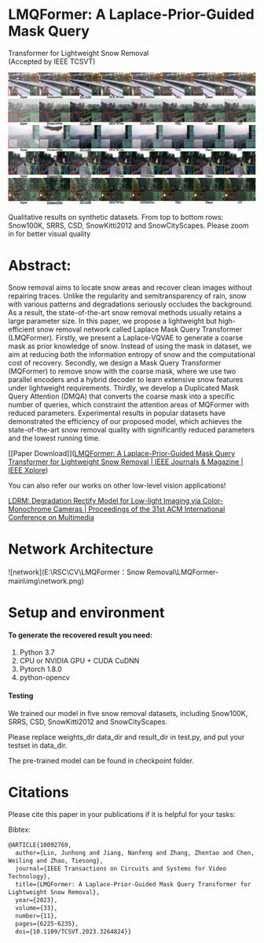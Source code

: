 # LMQFormer: A Laplace-Prior-Guided Mask Query
Transformer for Lightweight Snow Removal <br> (Accepted by IEEE TCSVT)

![result](.\img\result.png)

Qualitative results on synthetic datasets. From top to bottom rows: Snow100K, SRRS, CSD, SnowKitti2012 and SnowCityScapes. Please zoom in for better visual quality

# Abstract:

Snow removal aims to locate snow areas and recover clean images without repairing traces. Unlike the regularity and semitransparency of rain, snow with various patterns and degradations seriously occludes the background. As a result, the state-of-the-art snow removal methods usually retains a large parameter size. In this paper, we propose a lightweight but high-efficient snow removal network called Laplace Mask Query Transformer (LMQFormer). Firstly, we present a Laplace-VQVAE to generate a coarse mask as prior knowledge of snow. Instead of using the mask in dataset, we aim at reducing both the information entropy of snow and the computational cost of recovery. Secondly, we design a Mask Query Transformer (MQFormer) to remove snow with the coarse mask, where we use two parallel encoders and a hybrid decoder to learn extensive snow features under lightweight requirements. Thirdly, we develop a Duplicated Mask Query Attention (DMQA) that converts the coarse mask into a specific number of queries, which constraint the attention areas of MQFormer with reduced parameters. Experimental results in popular datasets have demonstrated the efficiency of our proposed model, which achieves the state-of-the-art snow removal quality with significantly reduced parameters and the lowest running time.

[[Paper Download]]([LMQFormer: A Laplace-Prior-Guided Mask Query Transformer for Lightweight Snow Removal | IEEE Journals & Magazine | IEEE Xplore](https://ieeexplore.ieee.org/abstract/document/10092769))

You can also refer our works on other low-level vision applications!

[LDRM: Degradation Rectify Model for Low-light Imaging via Color-Monochrome Cameras | Proceedings of the 31st ACM International Conference on Multimedia](https://dl.acm.org/doi/abs/10.1145/3581783.3613792)


# Network Architecture

![network](E:\RSC\CV\LMQFormer：Snow Removal\LMQFormer-main\img\network.png)


# Setup and environment

#### To generate the recovered result you need:

1. Python 3.7
2. CPU or NVIDIA GPU + CUDA CuDNN
3. Pytorch 1.8.0
4. python-opencv

#### Testing

We trained our model in five snow removal datasets, including Snow100K, SRRS, CSD, SnowKitti2012 and SnowCityScapes.

Please replace weights_dir data_dir and result_dir in test.py, and put your testset in data_dir.

The pre-trained model can be found in checkpoint folder.


# Citations
Please cite this paper in your publications if it is helpful for your tasks:    

Bibtex:
```
@ARTICLE{10092769,
  author={Lin, Junhong and Jiang, Nanfeng and Zhang, Zhentao and Chen, Weiling and Zhao, Tiesong},
  journal={IEEE Transactions on Circuits and Systems for Video Technology}, 
  title={LMQFormer: A Laplace-Prior-Guided Mask Query Transformer for Lightweight Snow Removal}, 
  year={2023},
  volume={33},
  number={11},
  pages={6225-6235},
  doi={10.1109/TCSVT.2023.3264824}}

```
